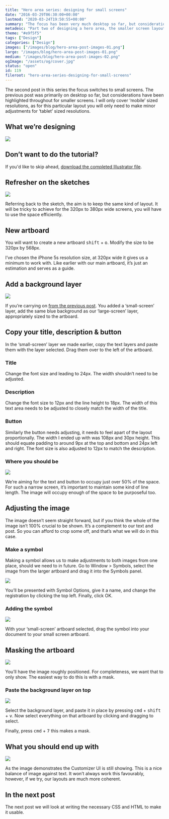```yaml
---
title: "Hero area series: designing for small screens"
date: "2016-03-29T06:30:00+00:00"
lastmod: "2020-03-24T19:50:55+00:00"
summary: "The focus has been very much desktop so far, but considerations have been highlighted throughout for smaller screens. I will only cover ‘mobile’ sized resolutions, as for this particular layout you will only need to make minor adjustments for ‘tablet’ sized resolutions."
metadesc: "Part two of designing a hero area, the smaller screen layout phase. Adapting a layout to smaller screens."
theme: "#e9f5f5"
tags: ["Design"]
categories: ["Design"]
images: ["/images/blog/hero-area-post-images-01.png"]
large: "/images/blog/hero-area-post-images-01.png"
medium: "/images/blog/hero-area-post-images-02.png"
ogImage: "/assets/og/cover.jpg"
status: "open"
id: 119
fileroot: "hero-area-series-designing-for-small-screens"
---
```


The second post in this series the focus switches to small screens. The previous post was primarily on desktop so far, but considerations have been highlighted throughout for smaller screens. I will only cover ‘mobile’ sized resolutions, as for this particular layout you will only need to make minor adjustments for ‘tablet’ sized resolutions.

## What we’re designing
<div className="article-image flex center">
  <Image src="/images/blog/ch-final-small.png" width={640} height={568} />
</div>

## Don’t want to do the tutorial?
If you'd like to skip ahead, [download the completed Illustrator file](https://www.dropbox.com/s/2r51igxo8824ug5/customizer-hero.ai?dl=0).

## Refresher on the sketches
<div className="article-image flex center">
  <Image src="/images/blog/ch-sketches.jpg" width={640} height={710} />
</div>

Referring back to the sketch, the aim is to keep the same kind of layout. It will be tricky to achieve for the 320px to 380px wide screens, you will have to use the space efficiently.

## New artboard
You will want to create a new artboard <kbd>shift</kbd> + <kbd>o</kbd>. Modify the size to be 320px by 568px.

I’ve chosen the iPhone 5s resolution size, at 320px wide it gives us a minimum to work with. Like earlier with our main artboard, it’s just an estimation and serves as a guide.

## Add a background layer
<div className="article-image flex center">
  <Image src="/images/blog/ch-new-layer-rename-lock.gif" unoptimized={true} width={640} height={320} />
</div>

If you’re carrying on [from the previous post](/blog/hero-area-series-plan-design). You added a ‘small-screen’ layer, add the same blue background as our ‘large-screen’ layer, appropriately sized to the artboard.

## Copy your title, description & button
In the ‘small-screen’ layer we made earlier, copy the text layers and paste them with the layer selected. Drag them over to the left of the artboard.

### Title
Change the font size and leading to 24px. The width shouldn’t need to be adjusted.

### Description
Change the font size to 12px and the line height to 18px. The width of this text area needs to be adjusted to closely match the width of the title.

### Button
Similarly the button needs adjusting, it needs to feel apart of the layout proportionally. The width I ended up with was 108px and 30px height. This should equate padding to around 9px at the top and bottom and 24px left and right. The font size is also adjusted to 12px to match the description.

### Where you should be
<div className="article-image flex center">
  <Image src="/images/blog/ch-without-image.png" width={640} height={568} />
</div>

We’re aiming for the text and button to occupy just over 50% of the space. For such a narrow screen, it’s important to maintain some kind of line length. The image will occupy enough of the space to be purposeful too.

## Adjusting the image
The image doesn’t seem straight forward, but if you think the whole of the image isn’t 100% crucial to be shown. It’s a complement to our text and post. So you can afford to crop some off, and that’s what we will do in this case.

### Make a symbol
Making a symbol allows us to make adjustments to both images from one place, should we need to in future. Go to Window > Symbols, select the image from the larger artboard and drag it into the Symbols panel.

<div className="article-image flex center">
  <Image src="/images/blog/ch-add-symbol.png" width={640} height={420} />
</div>

You’ll be presented with Symbol Options, give it a name, and change the registration by clicking the top left. Finally, click OK.

### Adding the symbol
<div className="article-image flex center">
  <Image src="/images/blog/ch-symbol-panel.png" width={640} height={420} />
</div>

With your ‘small-screen’ artboard selected, drag the symbol into your document to your small screen artboard.

## Masking the artboard
<div className="article-image flex center">
  <Image src="/images/blog/ch-rough-position.png" width={640} height={420} />
</div>

You’ll have the image roughly positioned. For completeness, we want that to only show. The easiest way to do this is with a mask.

### Paste the background layer on top
<div className="article-image flex center">
  <Image src="/images/blog/ch-everything-selected.png" width={640} height={420} />
</div>

Select the background layer, and paste it in place by pressing <kbd>cmd</kbd> + <kbd>shift</kbd> + <kbd>v</kbd>. Now select everything on that artboard by clicking and dragging to select.

Finally, press <kbd>cmd</kbd> + <kbd>7</kbd> this makes a mask.

## What you should end up with
<div className="article-image flex center">
  <Image src="/images/blog/ch-final-small.png" width={640} height={568} />
</div>

As the image demonstrates the Customizer UI is still showing. This is a nice balance of image against text. It won’t always work this favourably, however, if we try, our layouts are much more coherent.

## In the next post
The next post we will look at writing the necessary CSS and HTML to make it usable.
